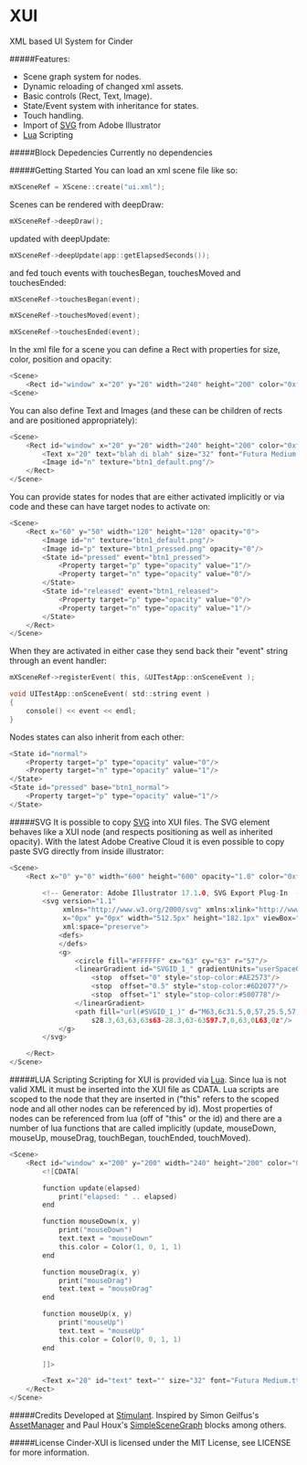 XUI
================

XML based UI System for Cinder

#####Features:
* Scene graph system for nodes.
* Dynamic reloading of changed xml assets.
* Basic controls (Rect, Text, Image).
* State/Event system with inheritance for states.
* Touch handling.
* Import of [SVG](http://en.wikipedia.org/wiki/Scalable_Vector_Graphics) from Adobe Illustrator
* [Lua](http://www.lua.org/) Scripting

#####Block Depedencies
Currently no dependencies

#####Getting Started
You can load an xml scene file like so:

```c
mXSceneRef = XScene::create("ui.xml");
```

Scenes can be rendered with deepDraw:

```c
mXSceneRef->deepDraw();
```

updated with deepUpdate:

```c
mXSceneRef->deepUpdate(app::getElapsedSeconds());
```

and fed touch events with touchesBegan, touchesMoved and touchesEnded:

```c
mXSceneRef->touchesBegan(event);

mXSceneRef->touchesMoved(event);

mXSceneRef->touchesEnded(event);
```

In the xml file for a scene you can define a Rect with properties for size, color, position and opacity:

```c
<Scene>
    <Rect id="window" x="20" y="20" width="240" height="200" color="0xff00ffff" opacity="0.2"/>
<Scene>
```

You can also define Text and Images (and these can be children of rects and are positioned appropriately):

```c
<Scene>
    <Rect id="window" x="20" y="20" width="240" height="200" color="0xff00ffff" opacity="0.2">
        <Text x="20" text="blah di blah" size="32" font="Futura Medium.ttf"/>
        <Image id="n" texture="btn1_default.png"/>
    </Rect>
</Scene>
```

You can provide states for nodes that are either activated implicitly or via code and these can have target nodes to activate on:

```c
<Scene>
    <Rect x="60" y="50" width="120" height="120" opacity="0">
        <Image id="n" texture="btn1_default.png"/>
        <Image id="p" texture="btn1_pressed.png" opacity="0"/>
        <State id="pressed" event="btn1_pressed">
            <Property target="p" type="opacity" value="1"/>
            <Property target="n" type="opacity" value="0"/>
        </State>
        <State id="released" event="btn1_released">
            <Property target="p" type="opacity" value="0"/>
            <Property target="n" type="opacity" value="1"/>
        </State>
    </Rect>
</Scene>
```

When they are activated in either case they send back their "event" string through an event handler:

```c
mXSceneRef->registerEvent( this, &UITestApp::onSceneEvent );

void UITestApp::onSceneEvent( std::string event )
{
    console() << event << endl;
}
```

Nodes states can also inherit from each other:

```c
<State id="normal">
    <Property target="p" type="opacity" value="0"/>
    <Property target="n" type="opacity" value="1"/>
</State>
<State id="pressed" base="btn1_normal">
    <Property target="p" type="opacity" value="1"/>
</State>
```

#####SVG
It is possible to copy [SVG](http://en.wikipedia.org/wiki/Scalable_Vector_Graphics) into XUI files.  The SVG element behaves like a XUI node (and respects positioning as well as inherited opacity).  With the latest Adobe Creative Cloud it is even possible to copy paste SVG directly from inside illustrator:

```c
<Scene>
    <Rect x="0" y="0" width="600" height="600" opacity="1.0" color="0xff000000">

        <!-- Generator: Adobe Illustrator 17.1.0, SVG Export Plug-In  -->
        <svg version="1.1"
             xmlns="http://www.w3.org/2000/svg" xmlns:xlink="http://www.w3.org/1999/xlink" xmlns:a="http://ns.adobe.com/AdobeSVGViewerExtensions/3.0/"
             x="0px" y="0px" width="512.5px" height="182.1px" viewBox="0 0 512.5 182.1" enable-background="new 0 0 512.5 182.1"
             xml:space="preserve">
            <defs>
            </defs>
            <g>
                <circle fill="#FFFFFF" cx="63" cy="63" r="57"/>
                <linearGradient id="SVGID_1_" gradientUnits="userSpaceOnUse" x1="126" y1="63" x2="0" y2="63">
                    <stop  offset="0" style="stop-color:#AE2573"/>
                    <stop  offset="0.5" style="stop-color:#6D2077"/>
                    <stop  offset="1" style="stop-color:#500778"/>
                </linearGradient>
                <path fill="url(#SVGID_1_)" d="M63,6c31.5,0,57,25.5,57,57s-25.5,57-57,57S6,94.5,6,63S31.5,6,63,6 M63,0C28.3,0,0,28.3,0,63
                    s28.3,63,63,63s63-28.3,63-63S97.7,0,63,0L63,0z"/>
            </g>
        </svg>

    </Rect>
</Scene>

```

#####LUA Scripting
Scripting for XUI is provided via [Lua](http://www.lua.org/).  Since lua is not valid XML it must be inserted into the XUI file as CDATA.  Lua scripts are scoped to the node that they are inserted in ("this" refers to the scoped node and all other nodes can be referenced by id).  Most properties of nodes can be referenced from lua (off of "this" or the id) and there are a number of lua functions that are called implicitly (update, mouseDown, mouseUp, mouseDrag, touchBegan, touchEnded, touchMoved).

```c
<Scene>
    <Rect id="window" x="200" y="200" width="240" height="200" color="0xff0000ff" rotate="10" opacity="1.0">
        <![CDATA[

        function update(elapsed)
            print("elapsed: " .. elapsed)
        end

        function mouseDown(x, y)
            print("mouseDown")
            text.text = "mouseDown"
            this.color = Color(1, 0, 1, 1)
        end

        function mouseDrag(x, y)
            print("mouseDrag")
            text.text = "mouseDrag"
        end

        function mouseUp(x, y)
            print("mouseUp")
            text.text = "mouseUp"
            this.color = Color(0, 0, 1, 1)
        end

        ]]>

        <Text x="20" id="text" text="" size="32" font="Futura Medium.ttf"/>
    </Rect>
</Scene>
```

#####Credits
Developed at [Stimulant](http://stimulant.com).
Inspired by Simon Geilfus's [AssetManager](https://github.com/simongeilfus/Cinder-AssetManager) and Paul Houx's [SimpleSceneGraph](https://github.com/paulhoux/Cinder-Samples/tree/master/SimpleSceneGraph) blocks among others.

#####License
Cinder-XUI is licensed under the MIT License, see LICENSE for more information.